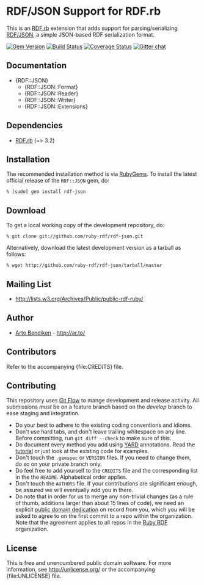 RDF/JSON Support for RDF.rb
===========================

This is an [RDF.rb][] extension that adds support for parsing/serializing
[RDF/JSON][], a simple JSON-based RDF serialization format.

[![Gem Version](https://badge.fury.io/rb/rdf-json.svg)](https://badge.fury.io/rb/rdf-json)
[![Build Status](https://github.com/ruby-rdf/rdf-json/workflows/CI/badge.svg?branch=develop)](https://github.com/ruby-rdf/rdf-json/actions?query=workflow%3ACI)
[![Coverage Status](https://coveralls.io/repos/ruby-rdf/rdf-json/badge.svg?branch=develop)](https://coveralls.io/github/ruby-rdf/rdf-json?branch=develop)
[![Gitter chat](https://badges.gitter.im/ruby-rdf/rdf.png)](https://gitter.im/ruby-rdf/rdf)

Documentation
-------------

* {RDF::JSON}
  * {RDF::JSON::Format}
  * {RDF::JSON::Reader}
  * {RDF::JSON::Writer}
  * {RDF::JSON::Extensions}

Dependencies
------------

* [RDF.rb](http://rubygems.org/gems/rdf) (~> 3.2)

Installation
------------

The recommended installation method is via [RubyGems](http://rubygems.org/).
To install the latest official release of the `RDF::JSON` gem, do:

    % [sudo] gem install rdf-json

Download
--------

To get a local working copy of the development repository, do:

    % git clone git://github.com/ruby-rdf/rdf-json.git

Alternatively, download the latest development version as a tarball as
follows:

    % wget http://github.com/ruby-rdf/rdf-json/tarball/master

Mailing List
------------

* <http://lists.w3.org/Archives/Public/public-rdf-ruby/>

Author
------

* [Arto Bendiken](http://github.com/ruby-rdf) - <http://ar.to/>

Contributors
------------

Refer to the accompanying {file:CREDITS} file.

## Contributing

This repository uses [Git Flow](https://github.com/nvie/gitflow) to mange development and release activity. All submissions _must_ be on a feature branch based on the _develop_ branch to ease staging and integration.

* Do your best to adhere to the existing coding conventions and idioms.
* Don't use hard tabs, and don't leave trailing whitespace on any line.
  Before committing, run `git diff --check` to make sure of this.
* Do document every method you add using [YARD][] annotations. Read the
  [tutorial][YARD-GS] or just look at the existing code for examples.
* Don't touch the `.gemspec` or `VERSION` files. If you need to change them,
  do so on your private branch only.
* Do feel free to add yourself to the `CREDITS` file and the
  corresponding list in the the `README`. Alphabetical order applies.
* Don't touch the `AUTHORS` file. If your contributions are significant
  enough, be assured we will eventually add you in there.
* Do note that in order for us to merge any non-trivial changes (as a rule
  of thumb, additions larger than about 15 lines of code), we need an
  explicit [public domain dedication][PDD] on record from you,
  which you will be asked to agree to on the first commit to a repo within the organization.
  Note that the agreement applies to all repos in the [Ruby RDF](https://github.com/ruby-rdf/) organization.

## License

This is free and unencumbered public domain software. For more information,
see <http://unlicense.org/> or the accompanying {file:UNLICENSE} file.

[RDF.rb]:   https://ruby-rdf.github.io/rdf/
[RDF/JSON]: http://www.w3.org/TR/2013/NOTE-rdf-json-20131107/
[YARD]:             http://yardoc.org/
[YARD-GS]:          http://rubydoc.info/docs/yard/file/docs/GettingStarted.md
[PDD]:              https://unlicense.org/#unlicensing-contributions
